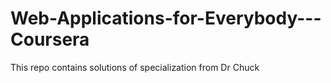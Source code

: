 # Web-Applications-for-Everybody---Coursera
This repo contains solutions of specialization from Dr Chuck
